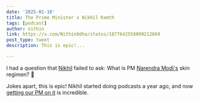 ```yaml
---
date: '2025-01-10'
title: The Prime Minister x Nikhil Kamth
tags: [podcast]
author: nithin
link: https://x.com/Nithin0dha/status/1877642558899212669
post_type: tweet
description: This is epic!...

---
```

I had a question that [Nikhil](https://x.com/nikhilkamathcio) failed to ask: What is PM [Narendra Modi's](https://x.com/narendramodi) skin regimen? 😬

Jokes apart, this is epic! Nikhil started doing podcasts a year ago, and now [getting our PM on it](https://www.youtube.com/watch?si=buGAEwCP5y3trG5G&v=yTMYtcQLLaw&feature=youtu.be) is incredible.
